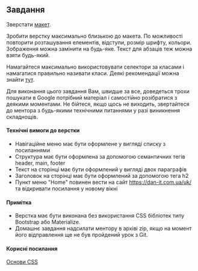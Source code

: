 ## Завдання

Зверстати [макет](https://www.figma.com/file/l1FhwwstXOojKghN3QyU0c/Simple-photo).

Зробити верстку максимально близькою до макета. По можливості повторити розташування елементів, відступи, розмір шрифту, кольори. Зображення можна замінити на будь-яке. Текст для абзаців теж можна взяти будь-який.

Намагайтеся максимально використовувати селектори за класами і намагатися правильно називати класи. Деякі рекомендації можна знайти [тут](https://dan-it.gitlab.io/fe-book-ua/programming_essentials/other/css_structure.html).

Для виконання цього завдання Вам, швидше за все, доведеться трохи пошукати в Google потрібний матеріал і самостійно розібратися з деякими моментами. Не бійтеся, якщо щось не виходить, звертайтеся до ментора з будь-якими технічними питаннями у разі виникнення складнощів.

#### Технічні вимоги до верстки

- Навігаційне меню має бути оформлене у вигляді списку з посиланнями
- Структура має бути оформлена за допомогою семантичних тегів header, main, footer
- Текст на сторінці має бути оформлений у вигляді двох параграфів
- Заголовок на сторінці має бути оформлений за допомогою тега h2
- Пункт меню "Home" повинен вести на сайт https://dan-it.com.ua/uk/ та відкривати посилання у новому вікні

#### Примітка

- Верстка має бути виконана без використання CSS бібліотек типу Bootstrap або Materialize.
- Домашнє завдання надсилати ментору в архіві zip, якщо на момент його відправлення ще не був пройдений урок з Git.

#### Корисні посилання

[Основи CSS](https://dan-it.gitlab.io/fe-book-ua/programming_essentials/html_css/lesson2_extract_emmet_css/what-is-css.html)
